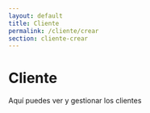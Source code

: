 ```yaml
---
layout: default
title: Cliente
permalink: /cliente/crear
section: cliente-crear
---
```


# Cliente

Aquí puedes ver y gestionar los clientes
